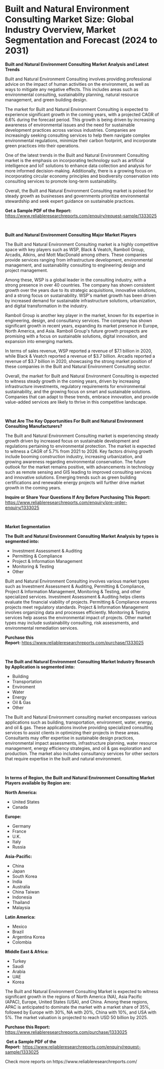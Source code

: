 <p><h1>Built and Natural Environment Consulting Market Size: Global Industry Overview, Market Segmentation and Forecast (2024 to 2031)</h1></p><p><strong>Built and Natural Environment Consulting Market Analysis and Latest Trends</strong></p>
<p><p>Built and Natural Environment Consulting involves providing professional advice on the impact of human activities on the environment, as well as ways to mitigate any negative effects. This includes areas such as environmental consulting, sustainability planning, natural resource management, and green building design.</p><p>The market for Built and Natural Environment Consulting is expected to experience significant growth in the coming years, with a projected CAGR of 6.6% during the forecast period. This growth is being driven by increasing awareness of environmental issues and the need for sustainable development practices across various industries. Companies are increasingly seeking consulting services to help them navigate complex environmental regulations, minimize their carbon footprint, and incorporate green practices into their operations.</p><p>One of the latest trends in the Built and Natural Environment Consulting market is the emphasis on incorporating technology such as artificial intelligence and IoT solutions to enhance data collection and analysis for more informed decision-making. Additionally, there is a growing focus on incorporating circular economy principles and biodiversity conservation into consulting services to promote long-term sustainability.</p><p>Overall, the Built and Natural Environment Consulting market is poised for steady growth as businesses and governments prioritize environmental stewardship and seek expert guidance on sustainable practices.</p></p>
<p><strong>Get a Sample PDF of the Report:&nbsp;</strong> <a href="https://www.reliableresearchreports.com/enquiry/request-sample/1333025">https://www.reliableresearchreports.com/enquiry/request-sample/1333025</a></p>
<p>&nbsp;</p>
<p><strong>Built and Natural Environment Consulting Major Market Players</strong></p>
<p><p>The Built and Natural Environment Consulting market is a highly competitive space with key players such as WSP, Black & Veatch, Ramboll Group, Arcadis, Atkins, and Mott MacDonald among others. These companies provide services ranging from infrastructure development, environmental management, and sustainability consulting to engineering design and project management.</p><p>Among these, WSP is a global leader in the consulting industry, with a strong presence in over 40 countries. The company has shown consistent growth over the years due to its strategic acquisitions, innovative solutions, and a strong focus on sustainability. WSP's market growth has been driven by increased demand for sustainable infrastructure solutions, urbanization, and digital transformation in the industry.</p><p>Ramboll Group is another key player in the market, known for its expertise in engineering, design, and consultancy services. The company has shown significant growth in recent years, expanding its market presence in Europe, North America, and Asia. Ramboll Group's future growth prospects are promising with a focus on sustainable solutions, digital innovation, and expansion into emerging markets.</p><p>In terms of sales revenue, WSP reported a revenue of $7.1 billion in 2020, while Black & Veatch reported a revenue of $3.7 billion. Arcadis reported a revenue of $3.7 billion in 2020, showcasing the strong market position of these companies in the Built and Natural Environment Consulting sector.</p><p>Overall, the market for Built and Natural Environment Consulting is expected to witness steady growth in the coming years, driven by increasing infrastructure investments, regulatory requirements for environmental sustainability, and the growing focus on smart and sustainable solutions. Companies that can adapt to these trends, embrace innovation, and provide value-added services are likely to thrive in this competitive landscape.</p></p>
<p>&nbsp;</p>
<p><strong>What Are The Key Opportunities For Built and Natural Environment Consulting Manufacturers?</strong></p>
<p><p>The Built and Natural Environment Consulting market is experiencing steady growth driven by increased focus on sustainable development and regulations pertaining to environmental protection. The market is expected to witness a CAGR of 5.7% from 2021 to 2026. Key factors driving growth include booming construction industry, increasing urbanization, and growing awareness regarding environmental conservation. The future outlook for the market remains positive, with advancements in technology such as remote sensing and GIS leading to improved consulting services and innovative solutions. Emerging trends such as green building certifications and renewable energy projects will further drive market growth in the coming years.</p></p>
<p><strong>Inquire or Share Your Questions If Any Before Purchasing This Report:</strong> <a href="https://www.reliableresearchreports.com/enquiry/pre-order-enquiry/1333025">https://www.reliableresearchreports.com/enquiry/pre-order-enquiry/1333025</a></p>
<p>&nbsp;</p>
<p><strong>Market Segmentation</strong></p>
<p><strong>The Built and Natural Environment Consulting Market Analysis by types is segmented into:</strong></p>
<p><ul><li>Investment Assessment & Auditing</li><li>Permitting & Compliance</li><li>Project & Information Management</li><li>Monitoring & Testing</li><li>Other</li></ul></p>
<p><p>Built and Natural Environment Consulting involves various market types such as Investment Assessment & Auditing, Permitting & Compliance, Project & Information Management, Monitoring & Testing, and other specialized services. Investment Assessment & Auditing helps clients evaluate the financial viability of projects. Permitting & Compliance ensures projects meet regulatory standards. Project & Information Management involves organizing data and processes efficiently. Monitoring & Testing services help assess the environmental impact of projects. Other market types may include sustainability consulting, risk assessments, and environmental remediation services.</p></p>
<p><strong>Purchase this Report:&nbsp;</strong><a href="https://www.reliableresearchreports.com/purchase/1333025">https://www.reliableresearchreports.com/purchase/1333025</a></p>
<p>&nbsp;</p>
<p><strong>The Built and Natural Environment Consulting Market Industry Research by Application is segmented into:</strong></p>
<p><ul><li>Building</li><li>Transportation</li><li>Enviroment</li><li>Water</li><li>Energy</li><li>Oil & Gas</li><li>Other</li></ul></p>
<p><p>The Built and Natural Environment consulting market encompasses various applications such as building, transportation, environment, water, energy, and oil & gas. These applications involve providing specialized consulting services to assist clients in optimizing their projects in these areas. Consultants may offer expertise in sustainable design practices, environmental impact assessments, infrastructure planning, water resource management, energy efficiency strategies, and oil & gas exploration and production. The market also includes consultancy services for other sectors that require expertise in the built and natural environment.</p></p>
<p>&nbsp;</p>
<p><strong>In terms of Region, the Built and Natural Environment Consulting Market Players available by Region are:</strong></p>
<p>
    <p> <strong> North America: </strong>
        <ul>
            <li>United States</li>
            <li>Canada</li>
        </ul>
        </p> 
    <p> <strong> Europe: </strong>
        <ul>
            <li>Germany</li>
            <li>France</li>
            <li>U.K.</li>
            <li>Italy</li>
            <li>Russia</li>
        </ul>
        </p> 
    <p> <strong> Asia-Pacific: </strong>
        <ul>
            <li>China</li>
            <li>Japan</li>
            <li>South Korea</li>
            <li>India</li>
            <li>Australia</li>
            <li>China Taiwan</li>
            <li>Indonesia</li>
            <li>Thailand</li>
            <li>Malaysia</li>
        </ul>
        </p> 
    <p> <strong> Latin America: </strong>
        <ul>
            <li>Mexico</li>
            <li>Brazil</li>
            <li>Argentina Korea</li>
            <li>Colombia</li>
        </ul>
        </p> 
    <p> <strong> Middle East & Africa: </strong>
        <ul>
            <li>Turkey</li>
            <li>Saudi</li>
            <li>Arabia</li>
            <li>UAE</li>
            <li>Korea</li>
        </ul>
    </p>
    </p>
<p><p>The Built and Natural Environment Consulting Market is expected to witness significant growth in the regions of North America (NA), Asia Pacific (APAC), Europe, United States (USA), and China. Among these regions, APAC is anticipated to dominate the market with a market share of 35%, followed by Europe with 30%, NA with 20%, China with 10%, and USA with 5%. The market valuation is projected to reach USD 50 billion by 2025.</p></p>
<p><strong>Purchase this Report: </strong><a href="https://www.reliableresearchreports.com/purchase/1333025">https://www.reliableresearchreports.com/purchase/1333025</a></p>
<p>&nbsp;<strong>Get a Sample PDF of the Report:&nbsp;&nbsp;</strong><a href="https://www.reliableresearchreports.com/enquiry/request-sample/1333025">https://www.reliableresearchreports.com/enquiry/request-sample/1333025</a></p>
<p><strong></strong></p>
<p>Check more reports on https://www.reliableresearchreports.com/</p>